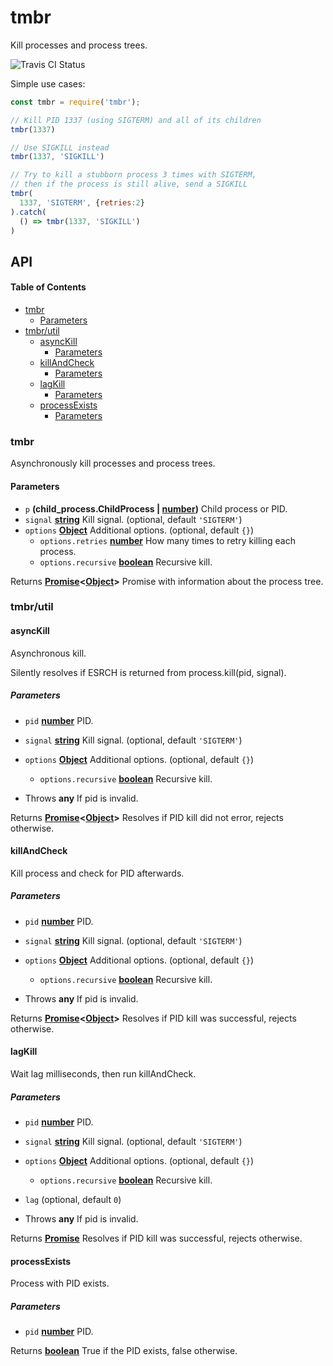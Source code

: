 # tmbr

Kill processes and process trees.

![Travis CI Status](https://travis-ci.com/benjaminwoods/tmbr.svg?branch=alpha)

Simple use cases:

```js
const tmbr = require('tmbr');

// Kill PID 1337 (using SIGTERM) and all of its children
tmbr(1337)

// Use SIGKILL instead
tmbr(1337, 'SIGKILL')

// Try to kill a stubborn process 3 times with SIGTERM,
// then if the process is still alive, send a SIGKILL
tmbr(
  1337, 'SIGTERM', {retries:2}
).catch(
  () => tmbr(1337, 'SIGKILL')
)
```

## API

<!-- Generated by documentation.js. Update this documentation by updating the source code. -->

#### Table of Contents

-   [tmbr](#tmbr)
    -   [Parameters](#parameters)
-   [tmbr/util](#tmbrutil)
    -   [asyncKill](#asynckill)
        -   [Parameters](#parameters-1)
    -   [killAndCheck](#killandcheck)
        -   [Parameters](#parameters-2)
    -   [lagKill](#lagkill)
        -   [Parameters](#parameters-3)
    -   [processExists](#processexists)
        -   [Parameters](#parameters-4)

### tmbr

Asynchronously kill processes and process trees.

#### Parameters

-   `p` **(child_process.ChildProcess | [number](https://developer.mozilla.org/docs/Web/JavaScript/Reference/Global_Objects/Number))** Child process or PID.
-   `signal` **[string](https://developer.mozilla.org/docs/Web/JavaScript/Reference/Global_Objects/String)** Kill signal. (optional, default `'SIGTERM'`)
-   `options` **[Object](https://developer.mozilla.org/docs/Web/JavaScript/Reference/Global_Objects/Object)** Additional options. (optional, default `{}`)
    -   `options.retries` **[number](https://developer.mozilla.org/docs/Web/JavaScript/Reference/Global_Objects/Number)** How many times to retry killing each process.
    -   `options.recursive` **[boolean](https://developer.mozilla.org/docs/Web/JavaScript/Reference/Global_Objects/Boolean)** Recursive kill.

Returns **[Promise](https://developer.mozilla.org/docs/Web/JavaScript/Reference/Global_Objects/Promise)&lt;[Object](https://developer.mozilla.org/docs/Web/JavaScript/Reference/Global_Objects/Object)>** Promise with information about the process tree.

### tmbr/util

#### asyncKill

Asynchronous kill.

Silently resolves if ESRCH is returned from process.kill(pid, signal).

##### Parameters

-   `pid` **[number](https://developer.mozilla.org/docs/Web/JavaScript/Reference/Global_Objects/Number)** PID.
-   `signal` **[string](https://developer.mozilla.org/docs/Web/JavaScript/Reference/Global_Objects/String)** Kill signal. (optional, default `'SIGTERM'`)
-   `options` **[Object](https://developer.mozilla.org/docs/Web/JavaScript/Reference/Global_Objects/Object)** Additional options. (optional, default `{}`)
    -   `options.recursive` **[boolean](https://developer.mozilla.org/docs/Web/JavaScript/Reference/Global_Objects/Boolean)** Recursive kill.


-   Throws **any** If pid is invalid.

Returns **[Promise](https://developer.mozilla.org/docs/Web/JavaScript/Reference/Global_Objects/Promise)&lt;[Object](https://developer.mozilla.org/docs/Web/JavaScript/Reference/Global_Objects/Object)>** Resolves if PID kill did not error, rejects otherwise.

#### killAndCheck

Kill process and check for PID afterwards.

##### Parameters

-   `pid` **[number](https://developer.mozilla.org/docs/Web/JavaScript/Reference/Global_Objects/Number)** PID.
-   `signal` **[string](https://developer.mozilla.org/docs/Web/JavaScript/Reference/Global_Objects/String)** Kill signal. (optional, default `'SIGTERM'`)
-   `options` **[Object](https://developer.mozilla.org/docs/Web/JavaScript/Reference/Global_Objects/Object)** Additional options. (optional, default `{}`)
    -   `options.recursive` **[boolean](https://developer.mozilla.org/docs/Web/JavaScript/Reference/Global_Objects/Boolean)** Recursive kill.


-   Throws **any** If pid is invalid.

Returns **[Promise](https://developer.mozilla.org/docs/Web/JavaScript/Reference/Global_Objects/Promise)&lt;[Object](https://developer.mozilla.org/docs/Web/JavaScript/Reference/Global_Objects/Object)>** Resolves if PID kill was successful, rejects otherwise.

#### lagKill

Wait lag milliseconds, then run killAndCheck.

##### Parameters

-   `pid` **[number](https://developer.mozilla.org/docs/Web/JavaScript/Reference/Global_Objects/Number)** PID.
-   `signal` **[string](https://developer.mozilla.org/docs/Web/JavaScript/Reference/Global_Objects/String)** Kill signal. (optional, default `'SIGTERM'`)
-   `options` **[Object](https://developer.mozilla.org/docs/Web/JavaScript/Reference/Global_Objects/Object)** Additional options. (optional, default `{}`)
    -   `options.recursive` **[boolean](https://developer.mozilla.org/docs/Web/JavaScript/Reference/Global_Objects/Boolean)** Recursive kill.
-   `lag`   (optional, default `0`)


-   Throws **any** If pid is invalid.

Returns **[Promise](https://developer.mozilla.org/docs/Web/JavaScript/Reference/Global_Objects/Promise)** Resolves if PID kill was successful, rejects otherwise.

#### processExists

Process with PID exists.

##### Parameters

-   `pid` **[number](https://developer.mozilla.org/docs/Web/JavaScript/Reference/Global_Objects/Number)** PID.

Returns **[boolean](https://developer.mozilla.org/docs/Web/JavaScript/Reference/Global_Objects/Boolean)** True if the PID exists, false otherwise.
